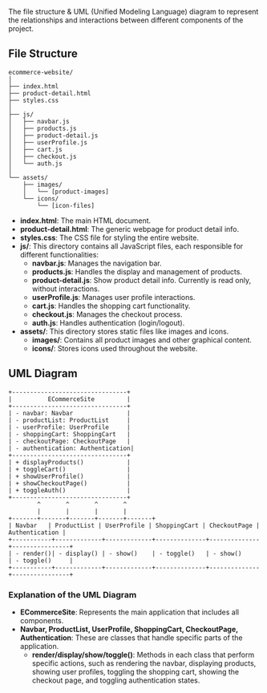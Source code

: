 The file structure & UML (Unified Modeling Language) diagram to represent the relationships and interactions between different components of the project.

## File Structure

```
ecommerce-website/
│
├── index.html
├── product-detail.html
├── styles.css
│
├── js/
│   ├── navbar.js
│   ├── products.js
│   ├── product-detail.js
│   ├── userProfile.js
│   ├── cart.js
│   ├── checkout.js
│   └── auth.js
│
└── assets/
    ├── images/
    │   └── [product-images]
    └── icons/
        └── [icon-files]
```

- **index.html**: The main HTML document.
- **product-detail.html**: The generic webpage for product detail info. 
- **styles.css**: The CSS file for styling the entire website.
- **js/**: This directory contains all JavaScript files, each responsible for different functionalities:
  - **navbar.js**: Manages the navigation bar.
  - **products.js**: Handles the display and management of products.
  - **product-detail.js**: Show product detail info. Currently is read only, without interactions.
  - **userProfile.js**: Manages user profile interactions.
  - **cart.js**: Handles the shopping cart functionality.
  - **checkout.js**: Manages the checkout process.
  - **auth.js**: Handles authentication (login/logout).
- **assets/**: This directory stores static files like images and icons.
  - **images/**: Contains all product images and other graphical content.
  - **icons/**: Stores icons used throughout the website.

## UML Diagram

```plaintext
+--------------------------------+
|          ECommerceSite         |
+--------------------------------+
| - navbar: Navbar               |
| - productList: ProductList     |
| - userProfile: UserProfile     |
| - shoppingCart: ShoppingCart   |
| - checkoutPage: CheckoutPage   |
| - authentication: Authentication|
+--------------------------------+
| + displayProducts()            |
| + toggleCart()                 |
| + showUserProfile()            |
| + showCheckoutPage()           |
| + toggleAuth()                 |
+--------------------------------+
        ^       ^       ^       ^
        |       |       |       |
+-------+-------+-------+-------+-------+
| Navbar   | ProductList | UserProfile | ShoppingCart | CheckoutPage | Authentication |
+-----------+-------------+-------------+--------------+--------------+----------------+
| - render()| - display() | - show()    | - toggle()   | - show()     | - toggle()     |
+-----------+-------------+-------------+--------------+--------------+----------------+
```

### Explanation of the UML Diagram

- **ECommerceSite**: Represents the main application that includes all components.
- **Navbar, ProductList, UserProfile, ShoppingCart, CheckoutPage, Authentication**: These are classes that handle specific parts of the application.
  - **render/display/show/toggle()**: Methods in each class that perform specific actions, such as rendering the navbar, displaying products, showing user profiles, toggling the shopping cart, showing the checkout page, and toggling authentication states.

